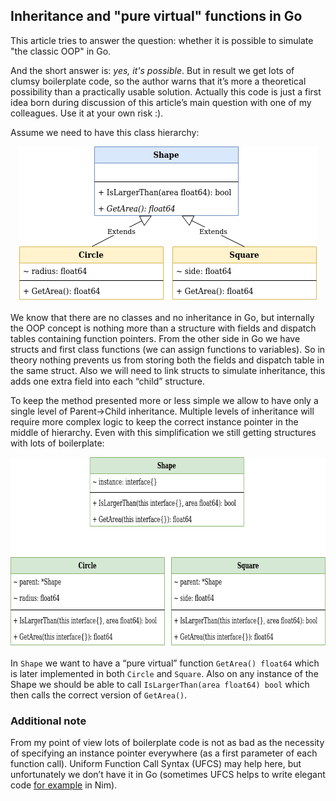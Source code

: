 ## Inheritance and "pure virtual" functions in Go ##

This article tries to answer the question: whether it is possible to simulate "the classic OOP" in Go. 

And the short answer is: *yes, it's possible*. But in result we get lots of clumsy boilerplate code, 
so the author warns that it’s more a theoretical possibility than a practically usable solution. 
Actually this code is just a first idea born during discussion of this article’s main question with one of my colleagues. 
Use it at your own risk :).

Assume we need to have this class hierarchy:

<p align="center">
  <img width="476" height="248" src="https://github.com/hsa-online/go_oop/blob/main/blob/oop_classes.png">
</p>

We know that there are no classes and no inheritance in Go, but internally the OOP concept is nothing more than a structure 
with fields and dispatch tables containing function pointers. From the other side in Go we have structs and first class 
functions (we can assign functions to variables). So in theory nothing prevents us from storing both the fields and dispatch 
table in the same struct. Also we will need to link structs to simulate inheritance, this adds one extra field into each “child” structure.

To keep the method presented more or less simple we allow to have only a single level of Parent->Child inheritance. 
Multiple levels of inheritance will require more complex logic to keep the correct instance pointer in the middle of hierarchy. 
Even with this simplification we still getting structures with lots of boilerplate:

<p align="center">
  <img width="696" height="304" src="https://github.com/hsa-online/go_oop/blob/main/blob/oop_structs.png">
</p>

In `Shape` we want to have a “pure virtual” function `GetArea() float64` which is later implemented in both `Circle` and `Square`. 
Also on any instance of the Shape we should be able to call `IsLargerThan(area float64) bool` which then calls the correct version of `GetArea()`.

### Additional note ###

From my point of view lots of boilerplate code is not as bad as the necessity of specifying an instance pointer everywhere 
(as a first parameter of each function call). Uniform Function Call Syntax (UFCS) may help here, but unfortunately 
we don’t have it in Go (sometimes UFCS helps to write elegant code 
[for example](https://en.wikipedia.org/wiki/Uniform_Function_Call_Syntax) in Nim).
